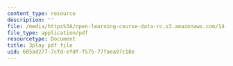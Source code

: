 ```yaml
---
content_type: resource
description: ''
file: /media/https%3A/open-learning-course-data-rc.s3.amazonaws.com/14-01sc-principles-of-microeconomics-fall-2011/605ad2777cfdefdff57577faea97c18e_1jLfD9ulntU.pdf
file_type: application/pdf
resourcetype: Document
title: 3play pdf file
uid: 605ad277-7cfd-efdf-f575-77faea97c18e
---
```


